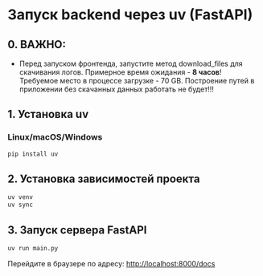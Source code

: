 # Запуск backend через uv (FastAPI)

## 0. **ВАЖНО:**
- Перед запуском фронтенда, запустите метод download_files для скачивания логов. Примерное время ожидания - **8 часов**! Требуемое место в процессе загрузке - 70 GB. Построение путей в приложении без скачанных данных работать не будет!!!

## 1. Установка uv

### Linux/macOS/Windows
```sh
pip install uv
```

## 2. Установка зависимостей проекта

```sh
uv venv 
uv sync
```

## 3. Запуск сервера FastAPI

```sh
uv run main.py
```
Перейдите в браузере по адресу: [http://localhost:8000/docs](http://localhost:8000/docs)



